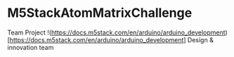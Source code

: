 # M5StackAtomMatrixChallenge
 Team Project
!(https://docs.m5stack.com/en/arduino/arduino_development)[https://docs.m5stack.com/en/arduino/arduino_development] 
Design & innovation team